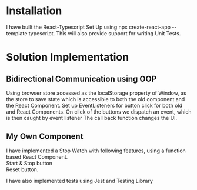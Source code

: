 # Installation
I have built the React-Typescript Set Up using npx create-react-app --template typescript. This will also provide support for writing Unit Tests.

# Solution Implementation
## Bidirectional Communication using OOP
Using browser store accessed as the localStorage property of Window, as the store to save state which is accessible to both the old component and the React Component.
Set up EventListeners for button click for both old and React Components.
On click of the buttons we dispatch an event, which is then caught by event listener
The call back function changes the UI.

## My Own Component
I have implemented a Stop Watch with following features, using a function based React Component.<br>
Start & Stop button<br>
Reset button.

I have also implemented tests using Jest and Testing Library

